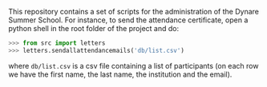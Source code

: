This repository contains a set of scripts for the administration of the Dynare Summer School. For instance, to send the attendance certificate, open a python shell in the root folder of the project and do:

```python
>>> from src import letters
>>> letters.sendallattendancemails('db/list.csv')
```
where `db/list.csv` is a csv file containing a list of participants (on each row we have the first name, the last name, the institution and the email).